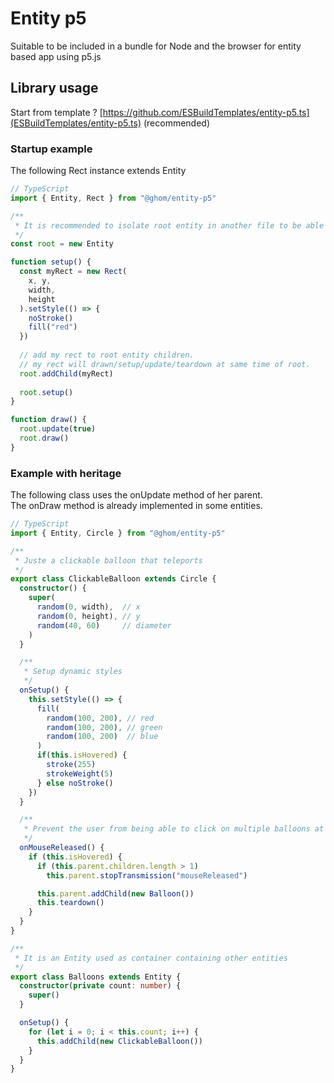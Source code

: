 # Entity p5

Suitable to be included in a bundle for Node and the browser for entity based app using p5.js

## Library usage

Start from template ? [https://github.com/ESBuildTemplates/entity-p5.ts](ESBuildTemplates/entity-p5.ts) (recommended)

### Startup example

The following Rect instance extends Entity

```ts
// TypeScript
import { Entity, Rect } from "@ghom/entity-p5"

/**
 * It is recommended to isolate root entity in another file to be able to import it wherever you want
 */
const root = new Entity

function setup() {
  const myRect = new Rect(
    x, y,
    width,
    height
  ).setStyle(() => {
    noStroke()
    fill("red")
  })
  
  // add my rect to root entity children.
  // my rect will drawn/setup/update/teardown at same time of root.
  root.addChild(myRect)
  
  root.setup()
}

function draw() {
  root.update(true)
  root.draw()
}
```

### Example with heritage

The following class uses the onUpdate method of her parent.  
The onDraw method is already implemented in some entities. 

```ts
// TypeScript
import { Entity, Circle } from "@ghom/entity-p5"

/**
 * Juste a clickable balloon that teleports
 */
export class ClickableBalloon extends Circle {
  constructor() {
    super(
      random(0, width),  // x
      random(0, height), // y
      random(40, 60)     // diameter
    )
  }

  /**
   * Setup dynamic styles
   */
  onSetup() {
    this.setStyle(() => {
      fill(
        random(100, 200), // red
        random(100, 200), // green
        random(100, 200)  // blue
      )
      if(this.isHovered) {
        stroke(255)
        strokeWeight(5)
      } else noStroke()
    })
  }

  /**
   * Prevent the user from being able to click on multiple balloons at the same time
   */
  onMouseReleased() {
    if (this.isHovered) {
      if (this.parent.children.length > 1)
        this.parent.stopTransmission("mouseReleased")

      this.parent.addChild(new Balloon())
      this.teardown()
    }
  }
}

/**
 * It is an Entity used as container containing other entities
 */
export class Balloons extends Entity {
  constructor(private count: number) {
    super()
  }

  onSetup() {
    for (let i = 0; i < this.count; i++) {
      this.addChild(new ClickableBalloon())
    }
  }
}
```
